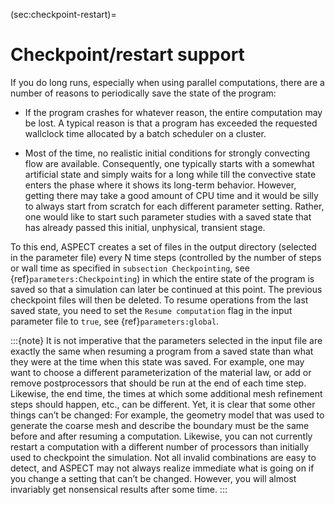 (sec:checkpoint-restart)=
# Checkpoint/restart support

If you do long runs, especially when using parallel computations, there are a
number of reasons to periodically save the state of the program:

-   If the program crashes for whatever reason, the entire computation may be
    lost. A typical reason is that a program has exceeded the requested
    wallclock time allocated by a batch scheduler on a cluster.

-   Most of the time, no realistic initial conditions for strongly convecting
    flow are available. Consequently, one typically starts with a somewhat
    artificial state and simply waits for a long while till the convective
    state enters the phase where it shows its long-term behavior. However,
    getting there may take a good amount of CPU time and it would be silly to
    always start from scratch for each different parameter setting. Rather,
    one would like to start such parameter studies with a saved state that has
    already passed this initial, unphysical, transient stage.

To this end, ASPECT creates a set of files in
the output directory (selected in the parameter file) every N time steps
(controlled by the number of steps or wall time as specified in
`subsection Checkpointing`, see
{ref}`parameters:Checkpointing`) in which the entire state of
the program is saved so that a simulation can later be continued at this
point. The previous checkpoint files will then be deleted. To resume
operations from the last saved state, you need to set the `Resume computation`
flag in the input parameter file to `true`, see
{ref}`parameters:global`.

:::{note}
It is not imperative that the parameters selected in the input file are exactly the same
when resuming a program from a saved state than what they were at the time when this state
was saved. For example, one may want to choose a different parameterization of the material law,
or add or remove postprocessors that should be run at the end of each time step. Likewise, the
end time, the times at which some additional mesh refinement steps should happen, etc., can be
different.
Yet, it is clear that some other things can’t be changed: For example, the geometry model that
was used to generate the coarse mesh and describe the boundary must be the same before and
after resuming a computation. Likewise, you can not currently restart a computation with a
different number of processors than initially used to checkpoint the simulation. Not all invalid
combinations are easy to detect, and ASPECT may not always realize immediate what is going on
if you change a setting that can’t be changed. However, you will almost invariably get nonsensical
results after some time.
:::
